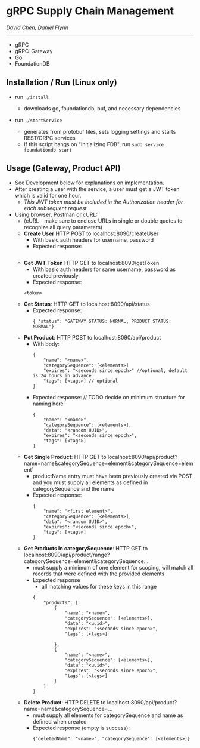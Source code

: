 # gRPC Supply Chain Management
*David Chen, Daniel Flynn*

---

- gRPC
- gRPC-Gateway
- Go
- FoundationDB


## Installation / Run (Linux only)
- run `./install`
    - downloads go, foundationdb, buf, and necessary dependencies

- run `./startService`
    - generates from protobuf files, sets logging settings and starts REST/GRPC services
    - If this script hangs on "Initializing FDB", run `sudo service foundationdb start`

## Usage (Gateway, Product API) 
- See Development below for explanations on implementation.
- After creating a user with the service, a user must get a JWT token which is valid for one hour.
    - *This JWT token must be included in the Authorization header for each subsequent request.*
- Using browser, Postman or cURL:
    - (cURL - make sure to enclose URLs in single or double quotes to recognize all query parameters)
    - **Create User** HTTP POST to localhost:8090/createUser
        - With basic auth headers for username, password
        - Expected response:
        ```
        ```
    - **Get JWT Token** HTTP GET to localhost:8090/getToken
        - With basic auth headers for same username, password as created previously
        - Expected response:
        ```
        <token>
        ```
    - **Get Status**: HTTP GET to localhost:8090/api/status
        - Expected response:
            ```
            { "status": "GATEWAY STATUS: NORMAL, PRODUCT STATUS: NORMAL"}
            ```
    - **Put Product**: HTTP POST to localhost:8090/api/product
        - With body:
            ```
            {
                "name": "<name>",
                "categorySequence": [<elements>]
                "expires": "<seconds since epoch>" //optional, default is 24 hours in advance
                "tags": [<tags>] // optional
            }
            ```
        - Expected response: // TODO decide on minimum structure for naming here
            ```
            {
                "name": "<name>", 
                "categorySequence": [<elements>], 
                "data": "<random UUID>", 
                "expires": "<seconds since epoch>", 
                "tags": [<tags>]
            }
            ```
    - **Get Single Product**: HTTP GET to localhost:8090/api/product?name=name&categorySequence=element&categorySequence=element` 
        - productName entry must have been previously created via POST and you must supply all elements as defined in categorySequence and the name
        - Expected response:
            ```
            {
                "name": "<first element>", 
                "categorySequence": [<elements>], 
                "data": "<random UUID>", 
                "expires": "<seconds since epoch>",
                "tags": [<tags>]
            }
            ```
    - **Get Products In categorySequence**: HTTP GET to localhost:8090/api/product/range?categorySequence=element&categorySequence... 
        - must supply a minimum of one element for scoping, will match all records that were defined with the provided elements
        - Expected response
            - all matching values for these keys in this range
            ```
            {
                "products": [
                    {
                        "name": "<name>",
                        "categorySequence": [<elements>],
                        "data": "<uuid>",
                        "expires": "<seconds since epoch>",
                        "tags": [<tags>]

                    },
                    {
                        "name": "<name>",
                        "categorySequence": [<elements>],
                        "data": "<uuid>",
                        "expires": "<seconds since epoch>",
                        "tags": [<tags>]
                    }
                ]
            }
            ```
    - **Delete Product**: HTTP DELETE to localhost:8090/api/product?name=name&categorySequence=...
        - must supply all elements for categorySequence and name as defined when created
        - Expected response (empty is success):
            ```
            {"deletedName": "<name>", "categorySequence": [<elements>]}
            ```



            


        

